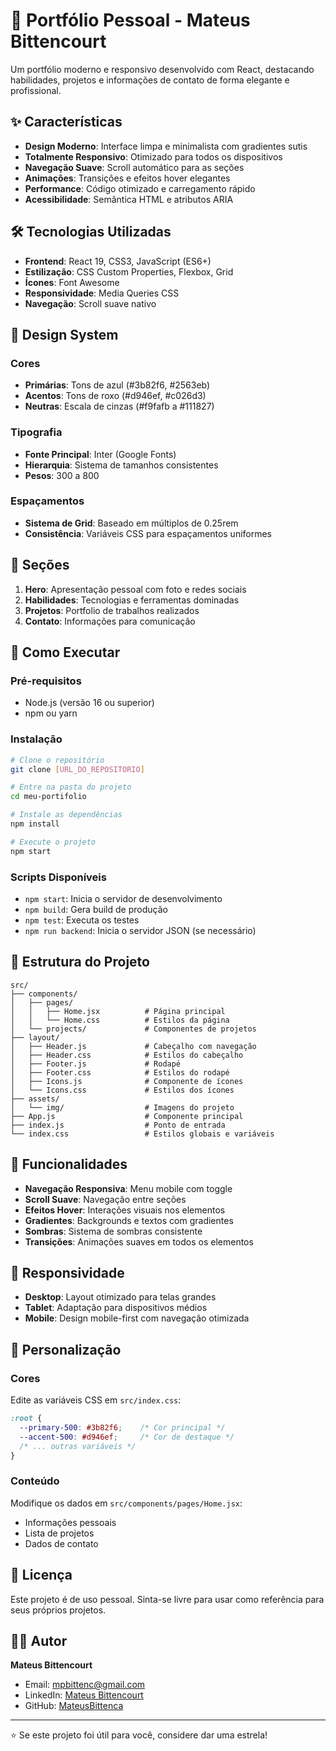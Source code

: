 # 🚀 Portfólio Pessoal - Mateus Bittencourt

Um portfólio moderno e responsivo desenvolvido com React, destacando habilidades, projetos e informações de contato de forma elegante e profissional.

## ✨ Características

- **Design Moderno**: Interface limpa e minimalista com gradientes sutis
- **Totalmente Responsivo**: Otimizado para todos os dispositivos
- **Navegação Suave**: Scroll automático para as seções
- **Animações**: Transições e efeitos hover elegantes
- **Performance**: Código otimizado e carregamento rápido
- **Acessibilidade**: Semântica HTML e atributos ARIA

## 🛠️ Tecnologias Utilizadas

- **Frontend**: React 19, CSS3, JavaScript (ES6+)
- **Estilização**: CSS Custom Properties, Flexbox, Grid
- **Ícones**: Font Awesome
- **Responsividade**: Media Queries CSS
- **Navegação**: Scroll suave nativo

## 🎨 Design System

### Cores
- **Primárias**: Tons de azul (#3b82f6, #2563eb)
- **Acentos**: Tons de roxo (#d946ef, #c026d3)
- **Neutras**: Escala de cinzas (#f9fafb a #111827)

### Tipografia
- **Fonte Principal**: Inter (Google Fonts)
- **Hierarquia**: Sistema de tamanhos consistentes
- **Pesos**: 300 a 800

### Espaçamentos
- **Sistema de Grid**: Baseado em múltiplos de 0.25rem
- **Consistência**: Variáveis CSS para espaçamentos uniformes

## 📱 Seções

1. **Hero**: Apresentação pessoal com foto e redes sociais
2. **Habilidades**: Tecnologias e ferramentas dominadas
3. **Projetos**: Portfolio de trabalhos realizados
4. **Contato**: Informações para comunicação

## 🚀 Como Executar

### Pré-requisitos
- Node.js (versão 16 ou superior)
- npm ou yarn

### Instalação
```bash
# Clone o repositório
git clone [URL_DO_REPOSITORIO]

# Entre na pasta do projeto
cd meu-portifolio

# Instale as dependências
npm install

# Execute o projeto
npm start
```

### Scripts Disponíveis
- `npm start`: Inicia o servidor de desenvolvimento
- `npm build`: Gera build de produção
- `npm test`: Executa os testes
- `npm run backend`: Inicia o servidor JSON (se necessário)

## 📁 Estrutura do Projeto

```
src/
├── components/
│   ├── pages/
│   │   ├── Home.jsx          # Página principal
│   │   └── Home.css          # Estilos da página
│   └── projects/             # Componentes de projetos
├── layout/
│   ├── Header.js             # Cabeçalho com navegação
│   ├── Header.css            # Estilos do cabeçalho
│   ├── Footer.js             # Rodapé
│   ├── Footer.css            # Estilos do rodapé
│   ├── Icons.js              # Componente de ícones
│   └── Icons.css             # Estilos dos ícones
├── assets/
│   └── img/                  # Imagens do projeto
├── App.js                    # Componente principal
├── index.js                  # Ponto de entrada
└── index.css                 # Estilos globais e variáveis
```

## 🎯 Funcionalidades

- **Navegação Responsiva**: Menu mobile com toggle
- **Scroll Suave**: Navegação entre seções
- **Efeitos Hover**: Interações visuais nos elementos
- **Gradientes**: Backgrounds e textos com gradientes
- **Sombras**: Sistema de sombras consistente
- **Transições**: Animações suaves em todos os elementos

## 📱 Responsividade

- **Desktop**: Layout otimizado para telas grandes
- **Tablet**: Adaptação para dispositivos médios
- **Mobile**: Design mobile-first com navegação otimizada

## 🔧 Personalização

### Cores
Edite as variáveis CSS em `src/index.css`:
```css
:root {
  --primary-500: #3b82f6;    /* Cor principal */
  --accent-500: #d946ef;     /* Cor de destaque */
  /* ... outras variáveis */
}
```

### Conteúdo
Modifique os dados em `src/components/pages/Home.jsx`:
- Informações pessoais
- Lista de projetos
- Dados de contato

## 📄 Licença

Este projeto é de uso pessoal. Sinta-se livre para usar como referência para seus próprios projetos.

## 👨‍💻 Autor

**Mateus Bittencourt**
- Email: mpbittenc@gmail.com
- LinkedIn: [Mateus Bittencourt](https://www.linkedin.com/in/mateus-ribeiro-leite-paes-bittencourt-60730a294)
- GitHub: [MateusBittenca](https://github.com/MateusBittenca)

---

⭐ Se este projeto foi útil para você, considere dar uma estrela!

